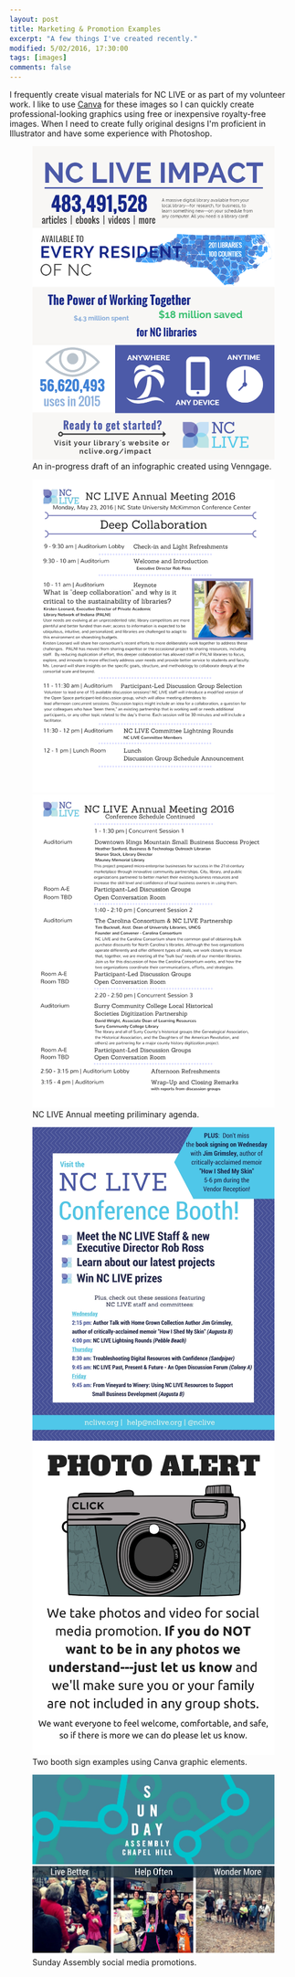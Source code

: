 ```yaml
---
layout: post
title: Marketing & Promotion Examples
excerpt: "A few things I've created recently."
modified: 5/02/2016, 17:30:00
tags: [images]
comments: false
---
```


I frequently create visual materials for NC LIVE or as part of my volunteer work. I like to use <a href="www.canva.com">Canva</a> for these images so I can quickly create professional-looking graphics using free or inexpensive royalty-free images. When I need to create fully original designs I'm proficient in Illustrator and have some experience with Photoshop.

<figure class="image">
    <a href="/images/info-draft.png"><img src="/images/info-draft.png"></a>
    <figcaption>An in-progress draft of an infographic created using Venngage.</figcaption>
</figure>

<figure class="half">
    <a href="/images/meeting_1.png"><img src="/images/meeting_1.png"></a>
    <a href="/images/meeting_2.png"><img src="/images/meeting_2.png"></a>
    <figcaption>NC LIVE Annual meeting priliminary agenda.</figcaption>
</figure>

<figure class="half">
    <a href="/images/nclive_ncla_2015.jpg"><img src="/images/nclive_ncla_2015.jpg"></a>
    <a href="/images/photo_alert.jpg"><img src="/images/photo_alert.jpg"></a>
    <figcaption>Two booth sign examples using Canva graphic elements.</figcaption>
</figure>

<figure class="half">
<a href="/images/march.jpg"><img src="/images/march.jpg"></a>
    <a href="/images/motto.jpg"><img src="/images/motto.jpg"></a>
	<figcaption>Sunday Assembly social media promotions.</figcaption>
</figure>



